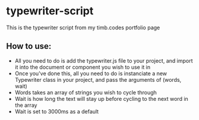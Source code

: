 # typewriter-script
This is the typewriter script from my timb.codes portfolio page

## How to use:
- All you need to do is add the typewriter.js file to your project, and import it into the document or component you wish to use it in
- Once you've done this, all you need to do is instanciate a new Typewriter class in your project, and pass the arguments of (words, wait)
- Words takes an array of strings you wish to cycle through
- Wait is how long the text will stay up before cycling to the next word in the array
- Wait is set to 3000ms as a default
